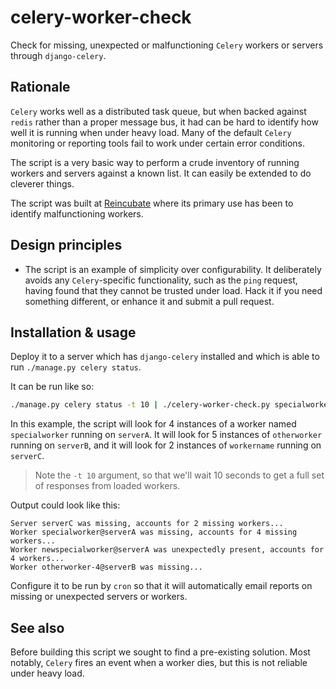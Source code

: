 celery-worker-check
===================

Check for missing, unexpected or malfunctioning `Celery` workers or servers through `django-celery`.

## Rationale

`Celery` works well as a distributed task queue, but when backed against `redis` rather than a proper
message bus, it had can be hard to identify how well it is running when under heavy load. Many of the
default `Celery` monitoring or reporting tools fail to work under certain error conditions.

The script is a very basic way to perform a crude inventory of running workers and servers against
a known list. It can easily be extended to do cleverer things.

The script was built at [Reincubate](https://www.reincubate.com/) where its primary use has
been to identify malfunctioning workers.

## Design principles

 * The script is an example of simplicity over configurability. It deliberately avoids any `Celery`-specific
 functionality, such as the `ping` request, having found that they cannot be trusted under load. Hack it if
 you need something different, or enhance it and submit a pull request.

## Installation & usage

Deploy it to a server which has `django-celery` installed and which is able to run `./manage.py celery status`.

It can be run like so:

```bash
./manage.py celery status -t 10 | ./celery-worker-check.py specialworker-4@serverA otherworker-5@serverB workername-2@serverC
```

In this example, the script will look for 4 instances of a worker named `specialworker` running on `serverA`. It will look for 5 instances of `otherworker` running on `serverB`, and it will look for 2 instances of `workername` running on `serverC`.

> Note the `-t 10` argument, so that we'll wait 10 seconds to get a full set of responses from loaded workers.

Output could look like this:

```
Server serverC was missing, accounts for 2 missing workers...
Worker specialworker@serverA was missing, accounts for 4 missing workers...
Worker newspecialworker@serverA was unexpectedly present, accounts for 4 workers...
Worker otherworker-4@serverB was missing...
```

Configure it to be run by `cron` so that it will automatically email reports on missing or unexpected servers or workers.

## See also

Before building this script we sought to find a pre-existing solution. Most notably, `Celery` fires an event when a worker dies, but this is not reliable under heavy load.